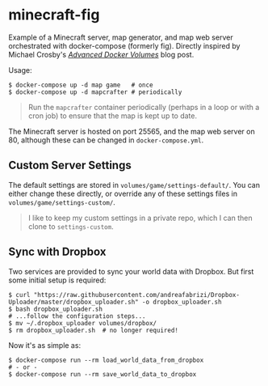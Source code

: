 minecraft-fig
=============

Example of a Minecraft server, map generator, and map web server orchestrated with docker-compose (formerly fig).
Directly inspired by Michael Crosby's *[Advanced Docker Volumes](http://crosbymichael.com/advanced-docker-volumes.html)* blog post.

Usage:

    $ docker-compose up -d map game   # once
    $ docker-compose up -d mapcrafter # periodically

> Run the `mapcrafter` container periodically (perhaps in a loop or with a cron job) to ensure that the map is kept up to date.

The Minecraft server is hosted on port 25565, and the map web server on 80, although these can be changed in `docker-compose.yml`.


## Custom Server Settings

The default settings are stored in `volumes/game/settings-default/`. You can either change these directly, or override any of these
settings files in `volumes/game/settings-custom/`.

> I like to keep my custom settings in a private repo, which I can then clone to `settings-custom`.


## Sync with Dropbox

Two services are provided to sync your world data with Dropbox. But first some initial setup is required:

    $ curl "https://raw.githubusercontent.com/andreafabrizi/Dropbox-Uploader/master/dropbox_uploader.sh" -o dropbox_uploader.sh
    $ bash dropbox_uploader.sh
    # ...follow the configuration steps...
    $ mv ~/.dropbox_uploader volumes/dropbox/
    $ rm dropbox_uploader.sh  # no longer required!

Now it's as simple as:

    $ docker-compose run --rm load_world_data_from_dropbox
    # - or -
    $ docker-compose run --rm save_world_data_to_dropbox
